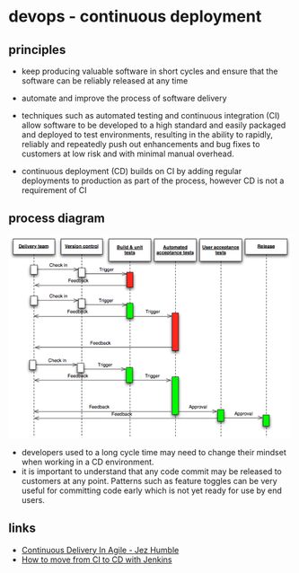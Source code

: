 
# devops - continuous deployment


## principles
* keep producing valuable software in short cycles and ensure that the software can be reliably released at any time
* automate and improve the process of software delivery


* techniques such as automated testing and continuous integration (CI) allow software to be developed to a high standard and easily packaged and deployed to test environments, resulting in the ability to rapidly, reliably and repeatedly push out enhancements and bug fixes to customers at low risk and with minimal manual overhead.
* continuous deployment (CD) builds on CI by adding regular deployments to production as part of the process, however CD is not a requirement of CI


## process diagram
![continuous deployment process diagram](continuous-delivery-process-diagram.png "continuous deployment process diagram")


* developers used to a long cycle time may need to change their mindset when working in a CD environment. 
* it is important to understand that any code commit may be released to customers at any point. 
Patterns such as feature toggles can be very useful for committing code early which is not yet ready for use by end users.


## links

* [Continuous Delivery In Agile - Jez Humble](https://vimeo.com/229954108)
* [How to move from CI to CD with Jenkins](https://jaxenter.com/how-to-move-from-ci-to-cd-with-jenkins-workflow-128135.html)

